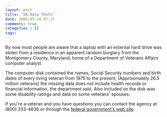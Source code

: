 ```yaml
---
layout: post
title: 'VA Data Theft'
date: 2006-05-24 07:27
comments: true
categories : []
tags:
---
```

By now most people are aware that a laptop with an external hard drive was stolen from a residence in an apparent random burglary from the Montgomery County, Maryland, home of a Department of Veterans Affairs computer analyst.

The computer disk contained the names, Social Security numbers and birth dates of every living veteran from 1975 to the present, (Approximately 26.5 million veterans) the missing data does not include health records or financial information, the department said. Also included on the disk was some disability ratings and data on some veterans' spouses.

If you're a veteran and you have questions you can contact the agency at (800) 333-4636 or through the <a href="www.firstgov.gov">federal government's web site</a>. 

